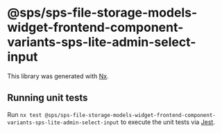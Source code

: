 # @sps/sps-file-storage-models-widget-frontend-component-variants-sps-lite-admin-select-input

This library was generated with [Nx](https://nx.dev).

## Running unit tests

Run `nx test @sps/sps-file-storage-models-widget-frontend-component-variants-sps-lite-admin-select-input` to execute the unit tests via [Jest](https://jestjs.io).
